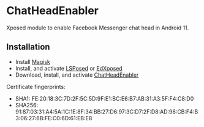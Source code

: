 ChatHeadEnabler
===============

Xposed module to enable Facebook Messenger chat head in Android 11.


Installation
------------

* Install [Magisk](https://www.xda-developers.com/how-to-install-magisk/)
* Install, and activate [LSPosed](https://github.com/LSPosed/LSPosed) or [EdXposed](https://github.com/ElderDrivers/EdXposed)
* Download, install, and activate [ChatHeadEnabler](https://github.com/NeonOrbit/ChatHeadEnabler/releases)


Certificate fingerprints:

* SHA1: FE:20:18:3C:7D:2F:5C:5D:9F:E1:BC:E6:B7:AB:31:A3:5F:F4:C8:D0
* SHA256: 91:87:03:31:A4:5A:1C:1E:8F:34:BB:27:D6:97:3C:D7:2F:D8:AD:98:CB:F4:B3:06:27:6B:FE:C0:6D:61:EB:E8
